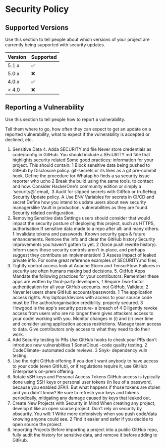# Security Policy

## Supported Versions

Use this section to tell people about which versions of your project are
currently being supported with security updates.

| Version | Supported          |
| ------- | ------------------ |
| 5.1.x   | :white_check_mark: |
| 5.0.x   | :x:                |
| 4.0.x   | :white_check_mark: |
| < 4.0   | :x:                |

## Reporting a Vulnerability

Use this section to tell people how to report a vulnerability.

Tell them where to go, how often they can expect to get an update on a
reported vulnerability, what to expect if the vulnerability is accepted or
declined, etc.

1. Sensitive Data 4. Adda SECURITY.md file
 Never store credentials as code/config in GitHub. You should include a SEcURITY.md fäle that highlights security related Some good practices: information for your project. This should contain:
 1 Block sensitive data being pushed to GitHub by Disclosure policy.
 git-secrets or its likes as a git pre-commit hook. Define the procedure tor Whatap ho finds a sa security issue
 reporter who
 ucho
 2 Break the build using the same tools. to contact and how. Consider HackerOne's community edition or simply a 'security@' email,.
 3 Audit for slipped secrets with GitRob or trufleHog.
 Security Update policy.
 A Use ENV Variables for secrets in CI/CD and secret Define how you intend to update users about new security managerslike Vault in production. vulnerabilities as they are found.
 Security related configuration.
 2. Removing Sensitive data Settings users should consider that would impact the security posture of deploying this project, such as HTTPS, authorisation
 If sensitive data made to a repo after all: and many others. 1 Invalidate tokens and passwords.
 Known security gaps & future enhancements.
 Remove the info and clear the GitHub history Security improvements you haven't gotten to yet. 2 (force push rewrite history). Inform users those security controls aren't in place, and perhaps
 suggest they contribute an implementation!
 3 Assess impact of leaked private info.
 For some great reference examples of SECURITY.md files,
 3. Tightly control access look at Aoache Storm and TensorFlow.
 Failures in security are often humans making bad decisions. 5. GitHub Apps
 Mandate the following practices for your contributors:
 Remember these apps are written by third-party developers,
 1 Require Two-factor authentication for all your GitHub accounts. not GitHub, Validate: 2 Never let users share GitHub accounts/passwords. 1 The application access rights.
 Any laptops/devices with access to your source code must be The author/organisation credibility. properly secured.
 3 Howgood is the app's security posture- a breach of
 4 Diligently revoke access from users who are no longer them gives attackers access to your code! working with you.
 Monitor changes in (i) and (ii) over time and consider using application access restrictions.
 Manage team access to data. Give contributors only access to what they need to do their work.
 6. Add Security testing to PRs
 Use GitHub hooks to check your PRs don't introduce new vulnerablities
 1 SonarCloud -code quality testing.
 2 CodeClimate- automated code reviews.
 3 Snyk- dependency vuln testing.
 7. Use the right GitHub offering
 If you don't want anybody to have access to your code (even GitHub), or if regulations require it, use GitHub Enterprise's on-prem offering.
 8. Rotate sSH keys and Personal Access Tokens
 GitHub access is typically done using SSH keys or personal user tokens (in lieu of a password, because you enabled 2FA!). But what happens if those tokens are stolen and you didn't know?
 Be sure to refresh your keys and tokens periodically, mitigating any damage caused by keys that leaked out.
 9. Create New Projects with Security in Mind
 When creating any project, develop it like an open source project. Don't rely on security by obscurity. You will:
 1 Write more defensively when you push code/data knowing anyone could see.
 2 Find it easier and safer if you decide to open source the proiect.
 10. Importing Projects
 Before importing a project into a public GitHub repo, fully audit the history for sensitive data, and remove it before adding to GitHub.
